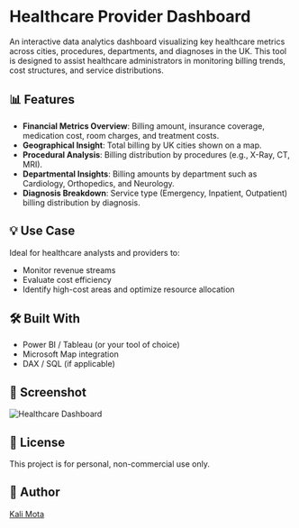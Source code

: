 # Healthcare Provider Dashboard

An interactive data analytics dashboard visualizing key healthcare metrics across cities, procedures, departments, and diagnoses in the UK. This tool is designed to assist healthcare administrators in monitoring billing trends, cost structures, and service distributions.

## 📊 Features

- **Financial Metrics Overview**: Billing amount, insurance coverage, medication cost, room charges, and treatment costs.
- **Geographical Insight**: Total billing by UK cities shown on a map.
- **Procedural Analysis**: Billing distribution by procedures (e.g., X-Ray, CT, MRI).
- **Departmental Insights**: Billing amounts by department such as Cardiology, Orthopedics, and Neurology.
- **Diagnosis Breakdown**: Service type (Emergency, Inpatient, Outpatient) billing distribution by diagnosis.

## 💡 Use Case

Ideal for healthcare analysts and providers to:
- Monitor revenue streams
- Evaluate cost efficiency
- Identify high-cost areas and optimize resource allocation

## 🛠 Built With

- Power BI / Tableau (or your tool of choice)
- Microsoft Map integration
- DAX / SQL (if applicable)

## 📁 Screenshot

![Healthcare Dashboard](./Screenshot_2025-07-12.png)

## 🧾 License

This project is for personal, non-commercial use only.

## 👤 Author

[Kali Mota](https://github.com/yourusername)


